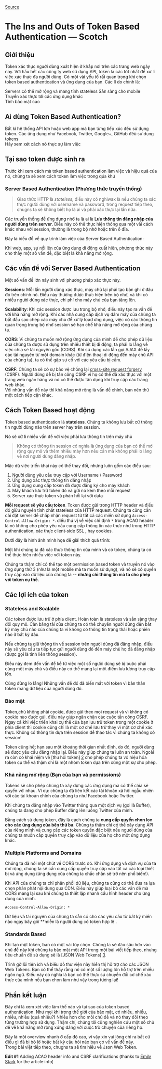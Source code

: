 
[Source](https://scotch.io/tutorials/the-ins-and-outs-of-token-based-authentication "Permalink to The Ins and Outs of Token Based Authentication ― Scotch")

# The Ins and Outs of Token Based Authentication ― Scotch

## Giới thiệu  

Token xác thực nguời dùng xuât hiện ở khắp nơi trên các trang web ngày nay. Với hầu hết các công ty web sử dụng API, token là các tốt nhất để xử lí việc xác thực đa người dùng.
Có một vài yếu tố rất quan trọng khi chọn token based authentication và ứng dụng của bạn. Các lí do chính là:

Servers có thể mở rộng và mang tính stateless
Sẵn sàng cho mobile  
Truyền xác thực tới các ứng dụng khác  
Tính bảo mật cao

## Ai dùng Token Based Authentication?  
Bất kì hệ thống API lơn hoặc web app mà bạn từng tiếp xúc đều sử dụng token. Các ứng dụng như Facebook, Twitter, Google+, GitHub đêù sử dụng tokens  
Hãy xem xét cách nó thực sự làm việc  

## Tại sao token được sinh ra  
Trước khi xem cách mà token based authentication làm việc và hiệu quả của nó, chúng ta sẽ xem cách token làm việc trong qúa khứ  

### Server Based Authentication (Phương thức truyền thống)

> Giao thức HTTP là _stateless_, điều này có nghiwax là nếu chúng ta xác thực người dùng với username và password, trong request tiếp theo, chugns ta sẽ không biết họ là ai và phải xác thực lại lần nữa.  

Các truyền thống để ứng dụng nhớ ta là ai là  **Lưu thông tin đăng nhập của người dùng trên server**. Diều này có thể thực hiện thông qua một vài cách khác nhau với session, thường là trong bộ nhớ hoặc trên ổ đĩa.

Đây là biểu đồ về quy trình làm việc của Server Based Authentication:

Khi web, app, sự nổi lên của ứng dụng di động xuất hiên, phương thức này cho thấy một số vấn đề, đặc biệt là khả năng mở rộng.

## Các vấn đề với Server Based Authentication

Một số vấn đề lớn nảy sinh với phương pháp xác thực này.

**Sessions**: Mỗi lần người dùng xác thực, máy chủ lại phải tạo bản ghi ở đâu đó trên chính nó. Điều này thường được thực hiện trên bộ nhớ, và khi có nhiều người dùng xác thực, chi phí cho máy chủ của bạn tăng lên.

**Scalability**: Khi các session được lưu trong bộ nhớ, điều này tạo ra vấn đề với khả năng mở rộng. Khi các nhà cung cấp dịch vụ đám mây của chúng ta bắt đầu sao chép các máy chủ để xử lý load ứng dụng, việc có các thông tin quan trọng trong bộ nhớ session sẽ hạn chế khả năng mở rộng của chúng ta.

**CORS**:  Vì chúng ta muốn mở rộng ứng dụng của mình để cho phép dữ liệu của chúng ta được sử dụng trên nhiều thiết bị di động, ta phải lo lắng về việc chia sẻ tài nguyên gốc (CORS). Khi sử dụng các lần gọi AJAX để lấy các tài nguyên từ một domain khác (từ điện thoại di động đến máy chủ API của chúng ta), ta có thể gặp sự cố với các yêu cầu bị cấm.  

**CSRF**: Chúng ta sẽ có sự bảo vệ chống lại [cross-site request forgery][1] (CSRF).  Người dùng dễ bị tấn công CSRF vì họ có thể đã xác thực với một trang web ngân hàng và nó có thể được tận dụng khi truy cập các trang web khác.  
Với những vấn đề này thì khả năng mở rộng là vấn đề chính, bạn nên thử một cách tiếp cận khác.  
## Cách Token Based hoạt động  
Token based authentication là **stateless**. Chúng ta không lưu bất cứ thông tin người dùng nào trên server hay trên session.

Nó sẽ xử lí nhiều vấn đề với việc phải lưu thông tin trên máy chủ  

> Không có thông tin session có nghĩa là ứng dụng của bạn có thể mở rộng quy mô và thêm nhiều máy hơn nếu cần mà không phải lo lắng về nơi người dùng đăng nhập.  

Mặc dù việc triển khai này có thể thay đổi, nhưng luôn gồm các điều sau:  

1. Người dùng yêu cầu truy cập với Username / Password
2. Ứng dụng xác thực thông tin đăng nhập 
3. Ứng dụng cung cấp token đã được đăng ký cho máy khách
4. Máy khách lưu trữ token đó và gửi nó kém theo  mỗi request
5. Server xác thực token và phản hồi lại với data

**Mỗi request sẽ yêu cầu token**. Token được gửi trong HTTP header và điều đó giữu nguyên tính chất stateless của HTTP request. Chúng ta cũng cần cài đặt server để chấp nhận request từ tất cả các miền sử dụng `Access-Control-Allow-Origin: *`. diều thú vị về việc chỉ định `*` trong ACAO header là nó không cho phép yêu cầu cung cấp thông tin xác thực như trong HTTP authentication, xác thực client-side SSL , hay cookies.

Dưới đây là hình ảnh minh họa để giải thích quá trình:

Một khi chúng ta đã xác thực thông tin của mình và có token, chúng ta có thể thực hiện nhiều việc với token này.

Chúng ta thậm chí có thể tạo một permission based token và truyền nó vào ứng dụng thứ 3 (như là một mobile mà ta muốn sử dụng), và nó sẽ có quyền truy cập vào dữ liệu của chúng ta -- **nhưng chỉ thông tin mà ta cho phép với token cụ thể**.

## Các lợi ích của token  

### Stateless and Scalable

Các token được lưu trữ ở phía client. Hoàn toàn là stateless và sẵn sàng thay đổi quy mô. Cân bằng tải của chúng ta có thể chuyển người dùng đến bất kỳ máy chủ nào của chúng ta vì không có thông tin trạng thái hoặc phiên nào ở bất kỳ đâu.

Nếu chúng ta giữ thông tin về session trên người dùng đã đăng nhập, điều này sẽ yêu cầu ta tiếp tục gửi người dùng đó đến máy chủ họ đã đăng nhập (được gọi là tính liên thông session).

Điều này đem đến vấn đề kể từ việc một số người dùng sẽ bị buộc phải cùng một máy chủ và điều này có thể mang lại một điểm lưu lượng truy cập lớn.

Cũng đừng lo lắng! Những vấn đề đó đã biến mất với token vì bản thân token mang dữ liệu của người dùng đó.  

### Bảo mật  

Token,chú không phải cookie, được gửi theo mọi request và vì không có cookie nào được gửi, điều này giúp ngăn chặn các cuộc tấn công CSRF. Ngay cả khi việc triển khai cụ thể của bạn lưu trữ token trong một cookie ở phía client thì cookie cũng chỉ là một cơ chế lưu trữ thay vì một cơ chế xác thực. Không có thông tin dựa trên session để thao tác vì chúng ta không có session!  

Token cũng hết hạn sau một khoảng thời gian nhất định, do đó, người dùng sẽ được yêu cầu đăng nhập lại. Điều này giúp chúng ta luôn an toàn. Ngoài ra còn có khái niệm về [thu hồi token] [2] cho phép chúng ta vô hiệu hóa token cụ thể và thậm chí là một nhóm token dựa trên cùng một sự cho phép.  

### Khả năng mở rộng (Bạn của bạn và permissions)

Tokens sẽ cho phép chúng ta xây dựng các ứng dụng mà có thể chia sẻ quyền với nhau. Ví dụ: chúng ta đã liên kết các tài khoản xã hội ngẫu nhiên với các tài khoản chính của chúng ta như Facebook hoặc Twitter.

Khi chúng ta đăng nhập vào Twitter thông qua một dịch vụ (gọi là Buffer), chúng ta đang cho phép Buffer đăng lên luồng Twitter của mình.

Bằng cách sử dụng token, đây là cách chúng ta **cung cấp quyền chọn lọc cho các ứng dụng của bên thứ ba**. Chúng ta thậm chí có thể xây dựng API của riêng mình và cung cấp các token quyền đặc biệt nếu người dùng của chúng ta muốn cấp quyền truy cập vào dữ liệu của họ cho một ứng dụng khác.  

### Multiple Platforms and Domains

Chúng ta đã nói một chút về CORS trước đó. Khi ứng dụng và dịch vụ của ta mở rộng, chúng ta sẽ cần cung cấp quyền truy cập vào tất cả các loại thiết bị và ứng dụng (ứng dụng của chúng ta chắc chắn sẽ trở nên phổ biến!).

Khi API của chúng ta chỉ phân phối dữ liệu, chúng ta cũng có thể đưa ra lựa chọn phân phát nội dung qua CDN. Điều này giúp loại bỏ các vấn đề mà CORS mang lại sau khi chúng ta thiết lập nhanh cấu hình header cho ứng dụng của mình.
    
    
    Access-Control-Allow-Origin: *
    

Dữ liệu và tài nguyên của chúng ta sẵn có cho các yêu cầu từ bất kỳ miền nào ngay bây giờ **miễn là người dùng có token hợp lệ
.  


### Standards Based

Khi tạo một token, bạn có một vài tùy chọn. Chúng ta sẽ đào sâu hơn vào chủ đề này khi chúng ta bảo mật một API trong một bài viết tiếp theo, nhưng tiêu chuẩn để sử dụng sẽ là [JSON Web Tokens] [3].  

 Trình gỡ lỗi tiện ích và biểu đồ thư viện này hiển thị hỗ trợ cho các JSON Web Tokens. Bạn có thể thấy rằng nó có một số lượng lớn hỗ trợ trên nhiều ngôn ngữ. Điều này có nghĩa là bạn có thể thực sự chuyển đổi cơ chế xác thực của mình nếu bạn chọn làm như vậy trong tương lai!  

## Phần kết luận  

Đây chỉ là xem xét việc làm thế nào và tại sao của token based authentication. Như mọi khi trong thế giới của bảo mật, có nhiều, nhiều, nhiều, nhiều (quá nhiều?) Nhiều hơn cho mỗi chủ đề và nó thay đổi theo từng trường hợp sử dụng. Thậm chí, chúng tôi cũng nghiên cứu một số chủ đề về khả năng mở rộng xứng đáng với cuộc trò chuyện của riêng họ.

Đây là một overview nhanh ở cấp độ cao, vì vậy xin vui lòng chỉ ra bất cứ điều gì đã bị bỏ lỡ hoặc bất kỳ câu hỏi nào bạn có về vấn đề này.  
Trong bài việt tiếp theo, chugns ta sẽ tìm hiểu về Json Web Token.  

**Edit #1** Adding ACAO header info and CSRF clarifications (thanks to [Emily Stark][5] for the article info) 

[1]: https://en.wikipedia.org/wiki/Cross-site_request_forgery
[2]: https://tools.ietf.org/html/rfc7009
[3]: https://scotch.io/tutorials/the-anatomy-of-a-json-web-token
[4]: https://leanpub.com/mean-machine
[5]: https://twitter.com/estark37

  
